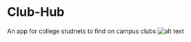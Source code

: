 # Club-Hub
An app  for college studnets to find on campus clubs
![alt text](https://github.com/JayantDevkar/Club-Hub/blob/master/ClubHub%20Structure.png)
